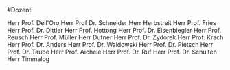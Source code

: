 #Dozenti

Herr Prof. Dell'Oro
Herr Prof Dr. Schneider
Herr Herbstreit
Herr Prof. Fries
Herr Prof. Dr. Dittler
Herr Prof. Hottong
Herr Prof. Dr. Eisenbiegler
Herr Prof. Reusch
Herr Prof. Müller
Herr Dufner
Herr Prof. Dr. Zydorek
Herr Prof. Krach
Herr Prof. Dr. Anders
Herr Prof. Dr. Waldowski
Herr Prof. Dr. Pietsch
Herr Prof. Dr. Taube
Herr Prof. Aichele
Herr Prof. Dr. Ruf
Herr Prof. Dr. Schulten
Herr Timmalog